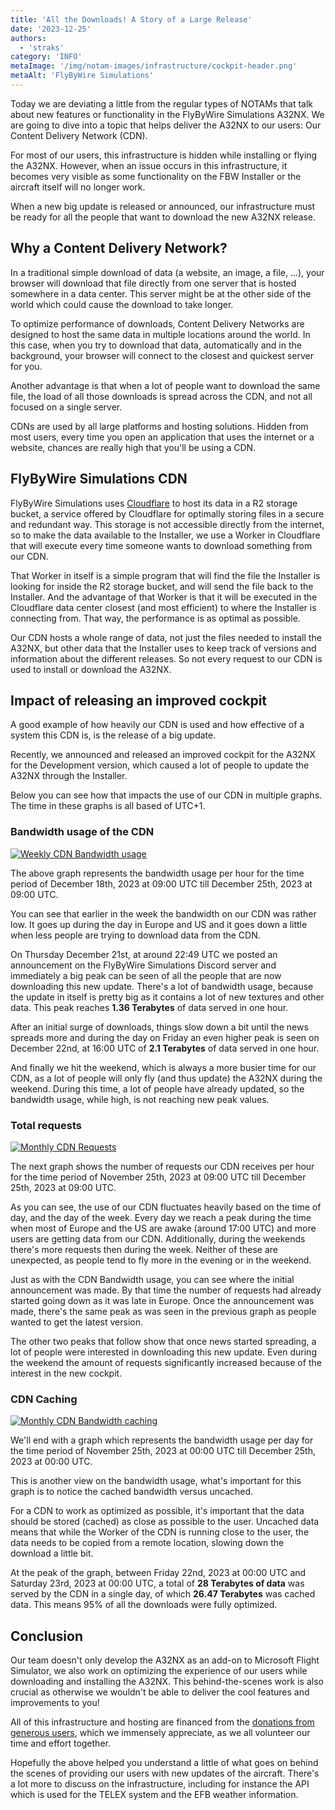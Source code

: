 ```yaml
---
title: 'All the Downloads! A Story of a Large Release'
date: '2023-12-25'
authors:
  - 'straks'
category: 'INFO'
metaImage: '/img/notam-images/infrastructure/cockpit-header.png'
metaAlt: 'FlyByWire Simulations'
---
```


Today we are deviating a little from the regular types of NOTAMs that talk about new features or functionality in the FlyByWire Simulations A32NX. We are going to dive into a topic that helps deliver the A32NX to our users: Our Content Delivery Network (CDN).

For most of our users, this infrastructure is hidden while installing or flying the A32NX. However, when an issue occurs in this infrastructure, it becomes very visible as some functionality on the FBW Installer or the aircraft itself will no longer work.

When a new big update is released or announced, our infrastructure must be ready for all the people that want to download the new A32NX release.

## Why a Content Delivery Network?

In a traditional simple download of data (a website, an image, a file, ...), your browser will download that file directly from one server that is hosted somewhere in a data center. This server might be at the other side of the world which could cause the download to take longer.

To optimize performance of downloads, Content Delivery Networks are designed to host the same data in multiple locations around the world. In this case, when you try to download that data, automatically and in the background, your browser will connect to the closest and quickest server for you.

Another advantage is that when a lot of people want to download the same file, the load of all those downloads is spread across the CDN, and not all focused on a single server.

CDNs are used by all large platforms and hosting solutions. Hidden from most users, every time you open an application that uses the internet or a website, chances are really high that you'll be using a CDN.

## FlyByWire Simulations CDN

FlyByWire Simulations uses [Cloudflare](https://cloudflare.com) to host its data in a R2 storage bucket, a service offered by Cloudflare for optimally storing files in a secure and redundant way. This storage is not accessible directly from the internet, so to make the data available to the Installer, we use a Worker in Cloudflare that will execute every time someone wants to download something from our CDN.

That Worker in itself is a simple program that will find the file the Installer is looking for inside the R2 storage bucket, and will send the file back to the Installer. And the advantage of that Worker is that it will be executed in the Cloudflare data center closest (and most efficient) to where the Installer is connecting from. That way, the performance is as optimal as possible.

Our CDN hosts a whole range of data, not just the files needed to install the A32NX, but other data that the Installer uses to keep track of versions and information about the different releases. So not every request to our CDN is used to install or download the A32NX.

## Impact of releasing an improved cockpit

A good example of how heavily our CDN is used and how effective of a system this CDN is, is the release of a big update.

Recently, we announced and released an improved cockpit for the A32NX for the Development version, which caused a lot of people to update the A32NX through the Installer.

Below you can see how that impacts the use of our CDN in multiple graphs. The time in these graphs is all based of UTC+1.

### Bandwidth usage of the CDN

[![Weekly CDN Bandwidth usage](/img/notam-images/infrastructure/worker-bandwidth-weekly.png)](/img/notam-images/infrastructure/worker-bandwidth-weekly.png)

The above graph represents the bandwidth usage per hour for the time period of December 18th, 2023 at 09:00 UTC till December 25th, 2023 at 09:00 UTC.

You can see that earlier in the week the bandwidth on our CDN was rather low. It goes up during the day in Europe and US and it goes down a little when less people are trying to download data from the CDN.

On Thursday December 21st, at around 22:49 UTC we posted an announcement on the FlyByWire Simulations Discord server and immediately a big peak can be seen of all the people that are now downloading this new update. There's a lot of bandwidth usage, because the update in itself is pretty big as it contains a lot of new textures and other data. This peak reaches **1.36 Terabytes** of data served in one hour.

After an initial surge of downloads, things slow down a bit until the news spreads more and during the day on Friday an even higher peak is seen on December 22nd, at 16:00 UTC of **2.1 Terabytes** of data served in one hour.

And finally we hit the weekend, which is always a more busier time for our CDN, as a lot of people will only fly (and thus update) the A32NX during the weekend. During this time, a lot of people have already updated, so the bandwidth usage, while high, is not reaching new peak values.

### Total requests

[![Monthly CDN Requests](/img/notam-images/infrastructure/total-requests-monthly.png)](/img/notam-images/infrastructure/total-requests-monthly.png)

The next graph shows the number of requests our CDN receives per hour for the time period of November 25th, 2023 at 09:00 UTC till December 25th, 2023 at 09:00 UTC.

As you can see, the use of our CDN fluctuates heavily based on the time of day, and the day of the week. Every day we reach a peak during the time when most of Europe and the US are awake (around 17:00 UTC) and more users are getting data from our CDN. Additionally, during the weekends there's more requests then during the week. Neither of these are unexpected, as people tend to fly more in the evening or in the weekend.

Just as with the CDN Bandwidth usage, you can see where the initial announcement was made. By that time the number of requests had already started going down as it was late in Europe. Once the announcement was made, there's the same peak as was seen in the previous graph as people wanted to get the latest version.

The other two peaks that follow show that once news started spreading, a lot of people were interested in downloading this new update. Even during the weekend the amount of requests significantly increased because of the interest in the new cockpit.

### CDN Caching

[![Monthly CDN Bandwidth caching](/img/notam-images/infrastructure/bandwidth-caching-monthly.png)](/img/notam-images/infrastructure/bandwidth-caching-monthly.png)

We'll end with a graph which represents the bandwidth usage per day for the time period of November 25th, 2023 at 00:00 UTC till December 25th, 2023 at 00:00 UTC.

This is another view on the bandwidth usage, what's important for this graph is to notice the cached bandwidth versus uncached.

For a CDN to work as optimized as possible, it's important that the data should be stored (cached) as close as possible to the user. Uncached data means that while the Worker of the CDN is running close to the user, the data needs to be copied from a remote location, slowing down the download a little bit.

At the peak of the graph, between Friday 22nd, 2023 at 00:00 UTC and Saturday 23rd, 2023 at 00:00 UTC, a total of **28 Terabytes of data** was served by the CDN in a single day, of which **26.47 Terabytes** was cached data. This means 95% of all the downloads were fully optimized.

## Conclusion

Our team doesn't only develop the A32NX as an add-on to Microsoft Flight Simulator, we also work on optimizing the experience of our users while downloading and installing the A32NX. This behind-the-scenes work is also crucial as otherwise we wouldn't be able to deliver the cool features and improvements to you!

All of this infrastructure and hosting are financed from the [donations from generous users](https://opencollective.com/flybywire), which we immensely appreciate, as we all volunteer our time and effort together.

Hopefully the above helped you understand a little of what goes on behind the scenes of providing our users with new updates of the aircraft. There's a lot more to discuss on the infrastructure, including for instance the API which is used for the TELEX system and the EFB weather information.
